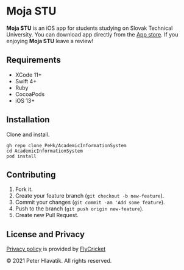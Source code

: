 # Moja STU 

**Moja STU** is an iOS app for students studying on Slovak Technical University. You can download app directly from the [App store](https://apps.apple.com/us/app/moja-stu/id1500927038). 
If you enjoying **Moja STU** leave a review!

## Requirements

- XCode 11+
- Swift 4+
- Ruby
- CocoaPods
- iOS 13+

## Installation 

Clone and install.

```
gh repo clone PeHk/AcademicInformationSystem
cd AcademicInformationSystem
pod install 
```

## Contributing

1. Fork it.
2. Create your feature branch (`git checkout -b new-feature`).
3. Commit your changes (`git commit -am 'Add some feature`).
4. Push to the branch (`git push origin new-feature`).
5. Create new Pull Request.

## License and Privacy

[Privacy policy](https://mojastu.flycricket.io/privacy.html) is provided by [FlyCricket](https://flycricket.com/)

© 2021 Peter Hlavatík.  All rights reserved.
